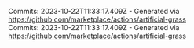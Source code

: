 Commits: 2023-10-22T11:33:17.409Z - Generated via https://github.com/marketplace/actions/artificial-grass
<br>
Commits: 2023-10-22T11:33:17.409Z - Generated via https://github.com/marketplace/actions/artificial-grass
<br>
